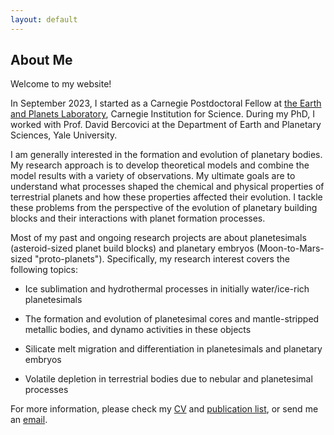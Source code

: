 ```yaml
---
layout: default
---
```


## About Me 

Welcome to my website! 

In September 2023, I started as a Carnegie Postdoctoral Fellow at [the Earth and Planets Laboratory](https://epl.carnegiescience.edu), Carnegie Institution for Science. During my PhD, I worked with Prof. David Bercovici at the Department of Earth and Planetary Sciences, Yale University.

I am generally interested in the formation and evolution of planetary bodies. My research approach is to develop theoretical models and combine the model results with a variety of observations. My ultimate goals are to understand what processes shaped the chemical and physical properties of terrestrial planets and how these properties affected their evolution. I tackle these problems from the perspective of the evolution of planetary building blocks and their interactions with planet formation processes.

Most of my past and ongoing research projects are about planetesimals (asteroid-sized planet build blocks) and planetary embryos (Moon-to-Mars-sized "proto-planets"). Specifically, my research interest covers the following topics:

* Ice sublimation and hydrothermal processes in initially water/ice-rich planetesimals

* The formation and evolution of planetesimal cores and mantle-stripped metallic bodies, and dynamo activities in these objects

* Silicate melt migration and differentiation in planetesimals and planetary embryos

* Volatile depletion in terrestrial bodies due to nebular and planetesimal processes

For more information, please check my [CV](https://zhangepl.github.io/ZZCV.pdf) and [publication list](https://zhangepl.github.io/publications), or send me an [email](mailto:zzhang10@carnegiescience.edu).
